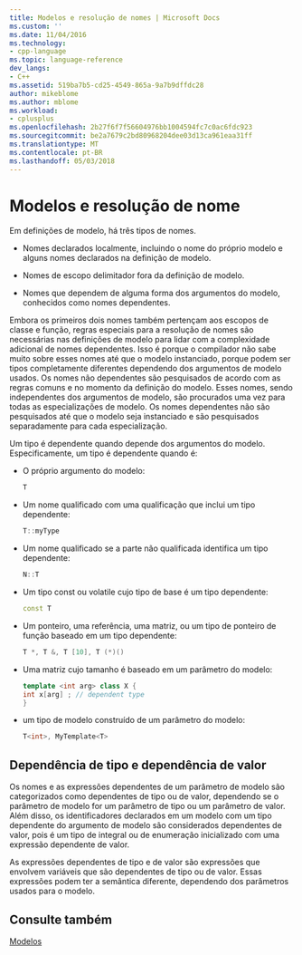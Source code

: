 ```yaml
---
title: Modelos e resolução de nomes | Microsoft Docs
ms.custom: ''
ms.date: 11/04/2016
ms.technology:
- cpp-language
ms.topic: language-reference
dev_langs:
- C++
ms.assetid: 519ba7b5-cd25-4549-865a-9a7b9dffdc28
author: mikeblome
ms.author: mblome
ms.workload:
- cplusplus
ms.openlocfilehash: 2b27f6f7f56604976bb1004594fc7c0ac6fdc923
ms.sourcegitcommit: be2a7679c2bd80968204dee03d13ca961eaa31ff
ms.translationtype: MT
ms.contentlocale: pt-BR
ms.lasthandoff: 05/03/2018
---
```

# <a name="templates-and-name-resolution"></a>Modelos e resolução de nome

Em definições de modelo, há três tipos de nomes.  
  
-   Nomes declarados localmente, incluindo o nome do próprio modelo e alguns nomes declarados na definição de modelo.  
  
-   Nomes de escopo delimitador fora da definição de modelo.  
  
-   Nomes que dependem de alguma forma dos argumentos do modelo, conhecidos como nomes dependentes.  
  
 Embora os primeiros dois nomes também pertençam aos escopos de classe e função, regras especiais para a resolução de nomes são necessárias nas definições de modelo para lidar com a complexidade adicional de nomes dependentes. Isso é porque o compilador não sabe muito sobre esses nomes até que o modelo instanciado, porque podem ser tipos completamente diferentes dependendo dos argumentos de modelo usados. Os nomes não dependentes são pesquisados de acordo com as regras comuns e no momento da definição do modelo. Esses nomes, sendo independentes dos argumentos de modelo, são procurados uma vez para todas as especializações de modelo. Os nomes dependentes não são pesquisados até que o modelo seja instanciado e são pesquisados separadamente para cada especialização.  
  
 Um tipo é dependente quando depende dos argumentos do modelo. Especificamente, um tipo é dependente quando é:  
  
-   O próprio argumento do modelo:  
  
    ```cpp
    T  
    ```  
  
-   Um nome qualificado com uma qualificação que inclui um tipo dependente:  
  
    ```cpp
    T::myType  
    ```  
  
-   Um nome qualificado se a parte não qualificada identifica um tipo dependente:  
  
    ```cpp
    N::T  
    ```  
  
-   Um tipo const ou volatile cujo tipo de base é um tipo dependente:  
  
    ```cpp
    const T  
    ```  
  
-   Um ponteiro, uma referência, uma matriz, ou um tipo de ponteiro de função baseado em um tipo dependente:  
  
    ```cpp
    T *, T &, T [10], T (*)()  
    ```  
  
-   Uma matriz cujo tamanho é baseado em um parâmetro do modelo:  
  
    ```cpp
    template <int arg> class X {  
    int x[arg] ; // dependent type  
    }  
    ```  
  
-   um tipo de modelo construído de um parâmetro do modelo:  
  
    ```cpp
    T<int>, MyTemplate<T>  
    ```  
  
## <a name="type-dependence-and-value-dependence"></a>Dependência de tipo e dependência de valor

 Os nomes e as expressões dependentes de um parâmetro de modelo são categorizados como dependentes de tipo ou de valor, dependendo se o parâmetro de modelo for um parâmetro de tipo ou um parâmetro de valor. Além disso, os identificadores declarados em um modelo com um tipo dependente do argumento de modelo são considerados dependentes de valor, pois é um tipo de integral ou de enumeração inicializado com uma expressão dependente de valor.  
  
 As expressões dependentes de tipo e de valor são expressões que envolvem variáveis que são dependentes de tipo ou de valor. Essas expressões podem ter a semântica diferente, dependendo dos parâmetros usados para o modelo.  
  
## <a name="see-also"></a>Consulte também

 [Modelos](../cpp/templates-cpp.md)
